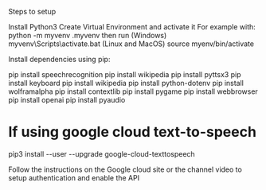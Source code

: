Steps to setup

Install Python3
Create Virtual Environment and activate it
For example with: 
python -m myvenv .myvenv 
then run 
(Windows) myvenv\Scripts\activate.bat
(Linux and MacOS) source myenv/bin/activate

Install dependencies using pip:

pip install speechrecognition
pip install wikipedia
pip install pyttsx3
pip install keyboard
pip install wikipedia
pip install python-dotenv
pip install wolframalpha
pip install contextlib
pip install pygame
pip install webbrowser
pip install openai
pip install pyaudio

# If using google cloud text-to-speech
pip3 install --user --upgrade google-cloud-texttospeech

Follow the instructions on the Google cloud site or the channel video to setup authentication and enable the API
